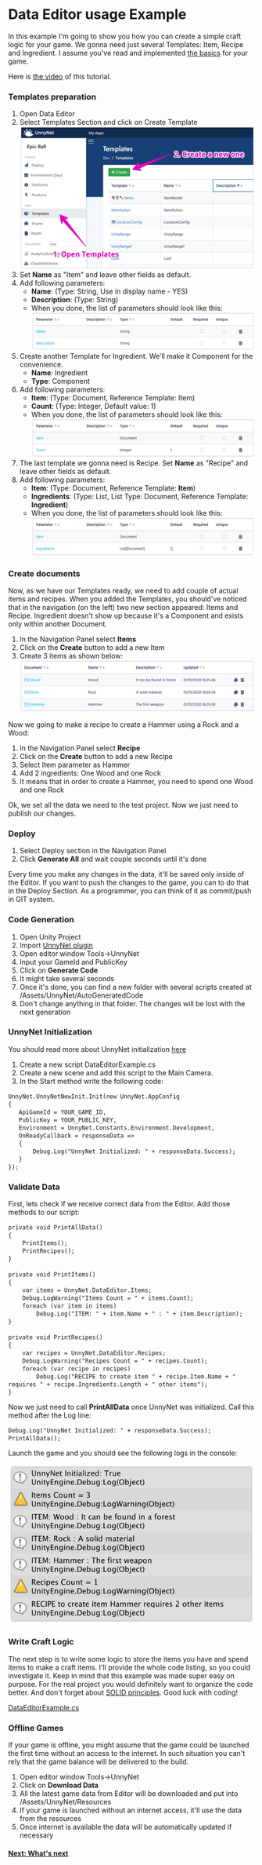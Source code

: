 # Data Editor usage Example

In this example I'm going to show you how you can create a simple craft logic for your game. We gonna need just several Templates: Item, Recipe and Ingredient.
I assume you've read and implemented [the basics](/basic/basic) for your game.

Here is [the video](https://youtu.be/91JYYb1KVIY) of this tutorial.

### Templates preparation

1. Open Data Editor
2. Select Templates Section and click on Create Template
![Screenshot](../img/de_example/de_create_template.jpg)
3. Set **Name** as "Item" and leave other fields as default.
4. Add following parameters:
    * **Name**: (Type: String, Use in display name - YES)
    * **Description**: (Type: String)
    * When you done, the list of parameters should look like this:
    ![Screenshot](../img/de_example/de_template_item.jpg)
5. Create another Template for Ingredient. We'll make it Component for the convenience.
    * **Name**: Ingredient
    * **Type**: Component
6. Add following parameters:
    * **Item**: (Type: Document, Reference Template: Item)
    * **Count**: (Type: Integer, Default value: 1)
    * When you done, the list of parameters should look like this:
    ![Screenshot](../img/de_example/de_template_ingredient.jpg)
7. The last template we gonna need is Recipe. Set **Name** as "Recipe" and leave other fields as default.
8. Add following parameters:
    * **Item**: (Type: Document, Reference Template: **Item**)
    * **Ingredients**: (Type: List, List Type: Document, Reference Template: **Ingredient**)
    * When you done, the list of parameters should look like this:
    ![Screenshot](../img/de_example/de_template_recipe.jpg)

### Create documents

Now, as we have our Templates ready, we need to add couple of actual items and recipes. When you added the Templates, you should've noticed that in the navigation (on the left) two new section appeared: Items and Recipe. Ingredient doesn't show up because it's a Component and exists only within another Document. 

1. In the Navigation Panel select **Items**
2. Click on the **Create** button to add a new Item
3. Create 3 items as shown below:  
![Screenshot](../img/de_example/de_document_item.jpg)

Now we going to make a recipe to create a Hammer using a Rock and a Wood:

1. In the Navigation Panel select **Recipe**
2. Click on the **Create** button to add a new Recipe
3. Select Item parameter as Hammer
4. Add 2 ingredients: One Wood and one Rock
5. It means that in order to create a Hammer, you need to spend one Wood and one Rock

Ok, we set all the data we need to the test project. Now we just need to publish our changes.

### Deploy

1. Select Deploy section in the Navigation Panel
2. Click **Generate All** and wait couple seconds until it's done

Every time you make any changes in the data, it'll be saved only inside of the Editor. If you want to push the changes to the game, you can to do that in the Deploy Section. As a programmer, you can think of it as commit/push in GIT system.

### Code Generation

1. Open Unity Project
2. Import [UnnyNet plugin](https://assetstore.unity.com/packages/slug/128920)
3. Open editor window Tools->UnnyNet
4. Input your GameId and PublicKey
5. Click on **Generate Code**
6. It might take several seconds
7. Once it's done, you can find a new folder with several scripts created at /Assets/UnnyNet/AutoGeneratedCode
8. Don't change anything in that folder. The changes will be lost with the next generation


### UnnyNet Initialization

You should read more about UnnyNet initialization [here](/basic/integration_unity3d)

1. Create a new script DataEditorExample.cs
2. Create a new scene and add this script to the Main Camera.
3. In the Start method write the following code:

```
UnnyNet.UnnyNetNewInit.Init(new UnnyNet.AppConfig
{
   ApiGameId = YOUR_GAME_ID,
   PublicKey = YOUR_PUBLIC_KEY,
   Environment = UnnyNet.Constants.Environment.Development,
   OnReadyCallback = responseData =>
   {
       Debug.Log("UnnyNet Initialized: " + responseData.Success);
   }
});
```
       
### Validate Data

First, lets check if we receive correct data from the Editor.
Add those methods to our script:

```
private void PrintAllData()
{
    PrintItems();
    PrintRecipes();
}

private void PrintItems()
{
    var items = UnnyNet.DataEditor.Items;
    Debug.LogWarning("Items Count = " + items.Count);
    foreach (var item in items)
        Debug.Log("ITEM: " + item.Name + " : " + item.Description);
}

private void PrintRecipes()
{
    var recipes = UnnyNet.DataEditor.Recipes;
    Debug.LogWarning("Recipes Count = " + recipes.Count);
    foreach (var recipe in recipes)
        Debug.Log("RECIPE to create item " + recipe.Item.Name + " requires " + recipe.Ingredients.Length + " other items");
}
```
        
Now we just need to call **PrintAllData** once UnnyNet was initialized. Call this method after the Log line:

```
Debug.Log("UnnyNet Initialized: " + responseData.Success);
PrintAllData();
```
        
Launch the game and you should see the following logs in the console:

![Screenshot](../img/de_example/de_console_logs.jpg)

### Write Craft Logic

The next step is to write some logic to store the items you have and spend items to make a craft items. I'll provide the whole code listing, so you could investigate it. Keep in mind that this example was made super easy on purpose. For the real project you would definitely want to organize the code better. And don't forget about [SOLID principles](https://en.wikipedia.org/wiki/SOLID).
Good luck with coding!

[DataEditorExample.cs](/code/DataEditorExample.cs) 

### Offline Games

If your game is offline, you might assume that the game could be launched the first time without an access to the internet. In such situation you can't rely that the game balance will be delivered to the build.

1. Open editor window Tools->UnnyNet
2. Click on **Download Data**
3. All the latest game data from Editor will be downloaded and put into /Assets/UnnyNet/Resources
4. If your game is launched without an internet access, it'll use the data from the resources
5. Once internet is available the data will be automatically updated if necessary

#### [Next: What's next](/data_editor/what_next)
